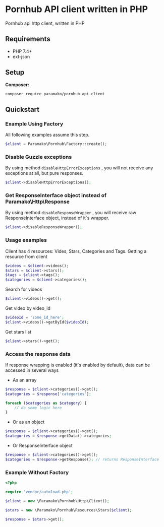 
# Pornhub API client written in PHP
Pornhub api http client, written in PHP

## Requirements
* PHP 7.4+
* ext-json

## Setup

**Composer:**

```bash
composer require paramako/pornhub-api-client
```

## Quickstart

### Example Using Factory

All following examples assume this step.

```php
$client = Paramako\Pornhub\Factory::create();
```

### Disable Guzzle exceptions
By using method `disableHttpErrorExceptions` , you will not receive any exceptions at all, but pure responses.
```php
$client->disableHttpErrorExceptions();
```

### Get ResponseInterface object instead of Paramako\Http\Response
By using method `disableResponseWrapper` , you will receive raw ResponseInterface object, instead of it`s wrapper.
```php
$client->disableResponseWrapper();
```

### Usage examples
Client has 4 resources: Vides, Stars, Categories and Tags.
Getting a resource from client
```php
$videos = $client->videos();
$stars = $client->stars();
$tags = $client->tags();
$categories = $client->categories();
```

Search for videos
```php
$client->videos()->get();
```
Get video by video_id
```php
$videoId = 'some_id_here';
$client->videos()->getById($videoId);
```
Get stars list
```php
$client->stars()->get();
```

### Access the response data
If response wrapping is enabled (it`s enabled by default), data can be accessed in several ways

* As an array
```php
$response = $client->categories()->get();
$categories = $response['categories'];

foreach ($categories as $category) {
    // do some logic here
}
```

* Or as an object

```php
$response = $client->categories()->get();
$categories = $response->getData()->categories;
```

* Or ResponseInterface object
```php
$response = $client->categories()->get();
$categories = $response->getResponse(); // returns ResponseInterface
```

### Example Without Factory

```php
<?php

require 'vendor/autoload.php';

$client = new \Paramako\Pornhub\Http\Client();

$stars = new \Paramako\Pornhub\Resources\Stars($client);

$response = $stars->get();
```